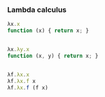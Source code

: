 ### Lambda calculus

```javascript
λx.x 
function (x) { return x; }


λx.λy.x
function (x, y) { return x; }


λf.λx.x
λf.λx.f x
λf.λx.f (f x)
```